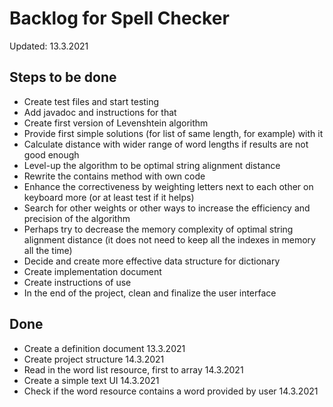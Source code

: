 # Backlog for Spell Checker

Updated: 13.3.2021

## Steps to be done

* Create test files and start testing
* Add javadoc and instructions for that
* Create first version of Levenshtein algorithm
* Provide first simple solutions (for list of same length, for example) with it
* Calculate distance with wider range of word lengths if results are not good enough
* Level-up the algorithm to be optimal string alignment distance
* Rewrite the contains method with own code
* Enhance the correctiveness by weighting letters next to each other on keyboard more (or at least test if it helps)
* Search for other weights or other ways to increase the efficiency and precision of the algorithm
* Perhaps try to decrease the memory complexity of optimal string alignment distance (it does not need to keep all the indexes in memory all the time)
* Decide and create more effective data structure for dictionary
* Create implementation document
* Create instructions of use
* In the end of the project, clean and finalize the user interface

## Done

* Create a definition document 13.3.2021
* Create project structure 14.3.2021
* Read in the word list resource, first to array 14.3.2021
* Create a simple text UI 14.3.2021
* Check if the word resource contains a word provided by user 14.3.2021

